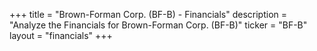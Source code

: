 +++
title = "Brown-Forman Corp. (BF-B) - Financials"
description = "Analyze the Financials for Brown-Forman Corp. (BF-B)"
ticker = "BF-B"
layout = "financials"
+++

